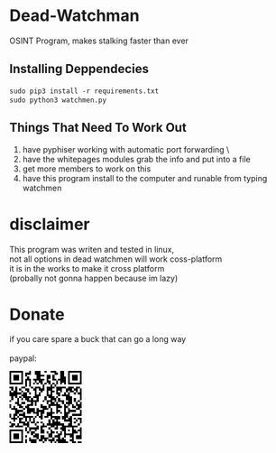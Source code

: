<!-- [![Build Status](https://travis-ci.com/guardsec/Dead-Watchman.svg?branch=master)](https://travis-ci.com/guardsec/Dead-Watchman) -->

# Dead-Watchman
OSINT Program, makes stalking faster than ever


## Installing Deppendecies

```
sudo pip3 install -r requirements.txt
sudo python3 watchmen.py
```

## Things That Need To Work Out

1. have pyphiser working with automatic port forwarding \
2. have the whitepages modules grab the info and put into a file
3. get more members to work on this
4. have this program install to the computer and runable from typing watchmen

# disclaimer

This program was writen and tested in linux, \
not all options in dead watchmen will work coss-platform \
it is in the works to make it cross platform \
(probally not gonna happen because im lazy)


# Donate
if you care spare a buck that can go a long way \
\
paypal:

<img src="assets\picture\code.png">
